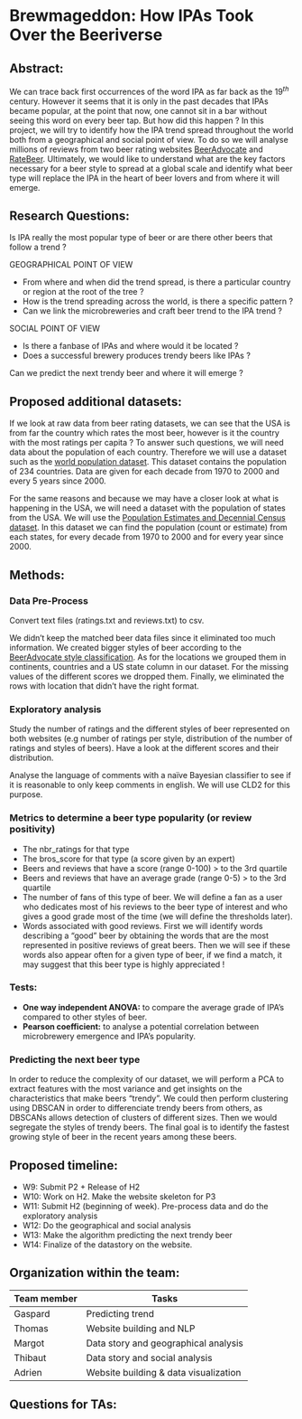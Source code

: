 # Brewmageddon: How IPAs Took Over the Beeriverse

## Abstract: 
We can trace back first occurrences of the word IPA as far back as the $`19^{th}`$ century. However it seems that it is only in the past decades that IPAs became popular, at the point that now, one cannot sit in a bar without seeing this word on every beer tap. But how did this happen ? In this project, we will try to identify how the IPA trend spread throughout the world both from a geographical and social point of view. To do so we will analyse millions of reviews from two beer rating websites [BeerAdvocate](https://www.beeradvocate.com/) and [RateBeer](https://www.ratebeer.com/). Ultimately, we would like to understand what are the key factors necessary for a beer style to spread at a global scale and identify what beer type will replace the IPA in the heart of beer lovers and from where it will emerge.

## Research Questions:

Is IPA really the most popular type of beer or are there other beers that follow a trend ?

GEOGRAPHICAL POINT OF VIEW
- From where and when did the trend spread, is there a particular country or region at the root of the tree ?
- How is the trend spreading across the world, is there a specific pattern ?
- Can we link the microbreweries and craft beer trend to the IPA trend ?

SOCIAL POINT OF VIEW
- Is there a fanbase of IPAs and where would it be located ?
- Does a successful brewery produces trendy beers like IPAs ?

Can we predict the next trendy beer and where it will emerge ?

## Proposed additional datasets:
If we look at raw data from beer rating datasets, we can see that the USA is from far the country which rates the most beer, however is it the country with the most ratings per capita ? To answer such questions, we will need data about the population of each country. Therefore we will use a dataset such as the [world population dataset](https://www.kaggle.com/datasets/iamsouravbanerjee/world-population-dataset). This dataset contains the population of 234 countries. Data are given for each decade from 1970 to 2000 and every 5 years since 2000.

For the same reasons and because we may have a closer look at what is happening in the USA, we will need a dataset with the population of states from the USA. We will use the [Population Estimates and Decennial Census dataset](https://www.statsamerica.org/downloads/default.aspx). In this dataset we can find the population (count or estimate) from each states, for every decade from 1970 to 2000 and for every year since 2000.

## Methods:
### Data Pre-Process
Convert text files (ratings.txt and reviews.txt) to csv.

We didn’t keep the matched beer data files since it eliminated too much information. We created bigger styles of beer according to the [BeerAdvocate style classification](https://www.beeradvocate.com/beer/styles/). As for the locations we grouped them in continents, countries and a US state column in our dataset. For the missing values of the different scores we dropped them. Finally, we eliminated the rows with location that didn’t have the right format.

### Exploratory analysis
Study the number of ratings and the different styles of beer represented on both websites (e.g number of ratings per style, distribution of the number of ratings and styles of beers). Have a look at the different scores and their distribution.

Analyse the language of comments with a naïve Bayesian classifier to see if it is reasonable to only keep comments in english. We will use CLD2 for this purpose.

### Metrics to determine a beer type popularity (or review positivity)

- The nbr_ratings for that type
- The bros_score for that type (a score given by an expert)
- Beers and reviews that have a score (range 0-100) > to the 3rd quartile
- Beers and reviews that have an average grade (range 0-5) > to the 3rd quartile
- The number of fans of this type of beer. We will define a fan as a user who dedicates most of his reviews to the beer type of interest and who gives a good grade most of the time (we will define the thresholds later).
- Words associated with good reviews. First we will identify words describing a “good” beer by obtaining the words that are the most represented in positive reviews of great beers. Then we will see if these words also appear often for a given type of beer, if we find a match, it may suggest that this beer type is highly appreciated !

### Tests:

- **One way independent ANOVA:** to compare the average grade of IPA’s compared to other styles of beer.
- **Pearson coefficient:** to analyse a potential correlation between microbrewery emergence and IPA’s popularity.

### Predicting the next beer type 

In order to reduce the complexity of our dataset, we will perform a PCA to extract features with the most variance and get insights on the characteristics that make beers “trendy”. We could then perform clustering using DBSCAN in order to differenciate trendy beers from others, as DBSCANs allows detection of clusters of different sizes. Then we would segregate the styles of trendy beers. The final goal is to identify the fastest growing style of beer in the recent years among these beers.

## Proposed timeline:

- W9: Submit P2 + Release of H2
- W10: Work on H2. Make the website skeleton for P3
- W11: Submit H2 (beginning of week). Pre-process data and do the exploratory analysis
- W12: Do the geographical and social analysis
- W13: Make the algorithm predicting the next trendy beer
- W14: Finalize of the datastory on the website.

## Organization within the team:

| Team member  | Tasks |
| ------------- | ------------- |
| Gaspard  | Predicting trend  |
| Thomas  | Website building and NLP  |
| Margot  | Data story and geographical analysis  |
| Thibaut  | Data story and social analysis  |
| Adrien  | Website building & data visualization  |

## Questions for TAs:
